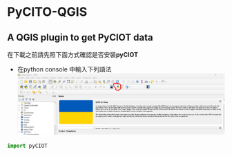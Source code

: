 # PyCITO-QGIS
## A QGIS plugin to get PyCIOT data
在下載之前請先照下面方式確認是否安裝**pyCIOT**

- 在python console 中輸入下列語法
![Image](./figure/QGIS_python_console.png)

```python
import pyCIOT
```
